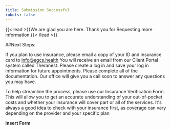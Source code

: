 ```yaml
---
title: Submission Successful
robots: false
---
```


{{< lead >}}We are glad you are here. Thank you for Requesting more information.{{< /lead >}}

##Next Steps:

If you plan to use insurance, please email a copy of your ID and insurance card to info@egcs.health
You will receive an email from our Client Portal system called Theranest. Please create a log in and save your log in information for future appointments. Please complete all of the documentation. Our office will give you a call soon to answer any questions you may have.

To help streamline the process, please use our Insurance Verification Form. This will allow you to get an accurate understanding of your out-of-pocket costs and whether your insurance will cover part or all of the services. It's always a good idea to check with your insurance first, as coverage can vary depending on the provider and your specific plan

**Insert Form**